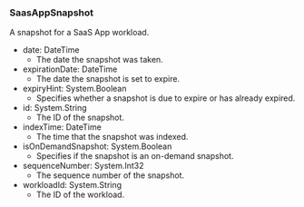 ### SaasAppSnapshot
A snapshot for a SaaS App workload.

- date: DateTime
  - The date the snapshot was taken.
- expirationDate: DateTime
  - The date the snapshot is set to expire.
- expiryHint: System.Boolean
  - Specifies whether a snapshot is due to expire or has already expired.
- id: System.String
  - The ID of the snapshot.
- indexTime: DateTime
  - The time that the snapshot was indexed.
- isOnDemandSnapshot: System.Boolean
  - Specifies if the snapshot is an on-demand snapshot.
- sequenceNumber: System.Int32
  - The sequence number of the snapshot.
- workloadId: System.String
  - The ID of the workload.
